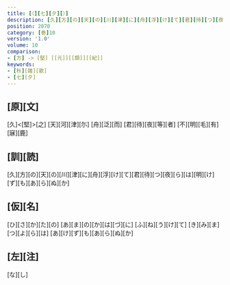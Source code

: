 ```yaml
---
title: [（][七][夕][）]
description: [久][方][の][天][の][川][津][に][舟][浮][け][て][君][待][つ][夜][ら][は][明][け][ず][も][あ][ら][ぬ][か]
position: 2070
category: [巻]10
version: '1.0'
volume: 10
comparison:
- [方] -> [堅] [[元]][[類]][[紀]]
keywords:
- [秋][雑][歌]
- [七][夕]
---
```


## [原][文]

[久]<[堅]>[之] [天][河][津][尓] [舟][泛][而] [君][待][夜][等][者] [不][明][毛][有][寐][鹿]

## [訓][読]

[久][方][の][天][の][川][津][に][舟][浮][け][て][君][待][つ][夜][ら][は][明][け][ず][も][あ][ら][ぬ][か]

## [仮][名]

[ひ][さ][か][た][の] [あ][ま][の][か][は][づ][に] [ふ][ね][う][け][て] [き][み][ま][つ][よ][ら][は] [あ][け][ず][も][あ][ら][ぬ][か]

## [左][注]

[な][し]
